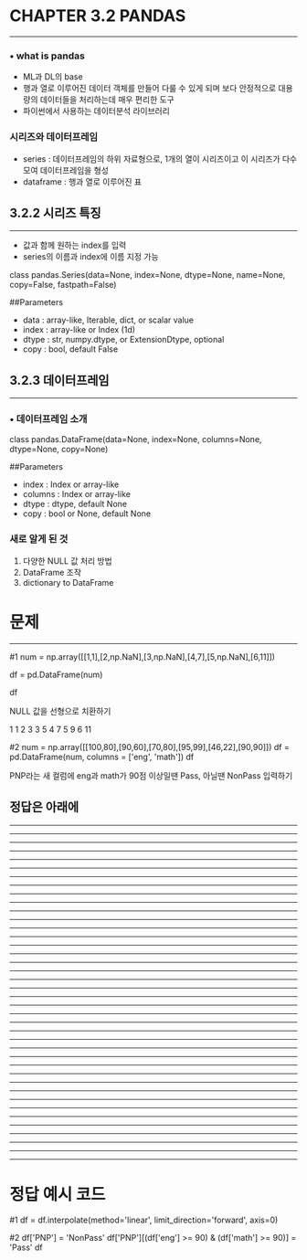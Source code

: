 # CHAPTER 3.2 PANDAS
-------

### • what is pandas

 - ML과 DL의 base
 - 행과 열로 이루어진 데이터 객체를 만들어 다룰 수 있게 되며 보다 안정적으로 대용량의 데이터들을 처리하는데 매우 편리한 도구
 - 파이썬에서 사용하는 데이터분석 라이브러리
 


### 시리즈와 데이터프레임

 - series : 데이터프레임의 하위 자료형으로, 1개의 열이 시리즈이고 이 시리즈가 다수 모여 데이터프레임을 형성
 - dataframe : 행과 열로 이루어진 표


## 3.2.2 시리즈 특징
----------- 
 - 값과 함께 원하는 index를 입력
 - series의 이름과 index에 이름 지정 가능


class pandas.Series(data=None, index=None, dtype=None, name=None, copy=False, fastpath=False)

##Parameters
- data : array-like, Iterable, dict, or scalar value
- index : array-like or Index (1d)
- dtype : str, numpy.dtype, or ExtensionDtype, optional
- copy : bool, default False


## 3.2.3 데이터프레임
-----------   

### • 데이터프레임 소개   

class pandas.DataFrame(data=None, index=None, columns=None, dtype=None, copy=None)

##Parameters
- index : Index or array-like
- columns : Index or array-like
- dtype : dtype, default None
- copy : bool or None, default None
 
 ### 새로 알게 된 것
 
 1. 다양한 NULL 값 처리 방법
 2. DataFrame 조작
 3. dictionary to  DataFrame   
 
 
 
 # 문제
 --------
#1 
num = np.array([[1,1],[2,np.NaN],[3,np.NaN],[4,7],[5,np.NaN],[6,11]])

df = pd.DataFrame(num)

df

NULL 값을 선형으로 치환하기

1 1
2 3
3 5
4 7
5 9
6 11


#2
num = np.array([[100,80],[90,60],[70,80],[95,99],[46,22],[90,90]])
df = pd.DataFrame(num, columns = ['eng', 'math'])
df

PNP라는 새 컬럼에 eng과 math가 90점 이상일땐 Pass, 아닐땐 NonPass 입력하기

정답은 아래에
-----
-----
-----
-----
-----
-----
-----
-----
-----
-----
-----
-----
-----
-----
-----
-----
-----
-----
-----
-----
-----
-----
-----
-----
-----
-----
-----
-----
-----
-----
-----
-----
-----
-----
-----
-----
-----
-----
-----
-----
-----

                        
# 정답 예시 코드
#1
df = df.interpolate(method='linear', limit_direction='forward', axis=0)
   
#2
df['PNP'] = 'NonPass'
df['PNP'][(df['eng'] >= 90) & (df['math'] >= 90)] = 'Pass'
df




